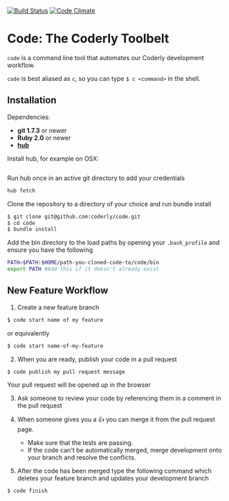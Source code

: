 [![Build Status](https://travis-ci.org/coderly/code.png)](https://travis-ci.org/coderly/code)
[![Code Climate](https://codeclimate.com/repos/5247675a89af7e537504d86d/badges/ed3e86a8e88092669654/gpa.png)](https://codeclimate.com/repos/5247675a89af7e537504d86d/feed)

Code: The Coderly Toolbelt
==================

`code` is a command line tool that automates our Coderly development workflow.

`code` is best aliased as `c`, so you can type `$ c <command>` in the shell.


Installation
------------

Dependencies:

* **git 1.7.3** or newer
* **Ruby 2.0** or newer
* **[hub](https://github.com/github/hub)**

Install hub, for example on OSX:
~~~ sh
~~~

Run hub once in an active git directory to add your credentials
~~~ sh
hub fetch
~~~

Clone the repository to a directory of your choice and run bundle install
~~~ sh
$ git clone git@github.com:coderly/code.git
$ cd code
$ bundle install
~~~

Add the bin directory to the load paths by opening your `.bash_profile` and ensure you have the following
~~~ sh
PATH=$PATH:$HOME/path-you-cloned-code-to/code/bin
export PATH #Add this if it doesn't already exist
~~~

New Feature Workflow
------------
1. Create a new feature branch
~~~ sh
$ code start name of my feature
~~~
or equivalently
~~~ sh
$ code start name-of-my-feature
~~~

2. When you are ready, publish your code in a pull request
~~~ sh
$ code publish my pull request message
~~~
Your pull request will be opened up in the browser

3. Ask someone to review your code by referencing them in a comment in the pull request

4. When someone gives you a :thumbsup: you can merge it from the pull request page. 
    * Make sure that the tests are passing.
    * If the code can't be automatically merged, merge development onto your branch and resolve the conflicts.

5. After the code has been merged type the following command which deletes your feature branch and updates your development branch

```sh
$ code finish
```
